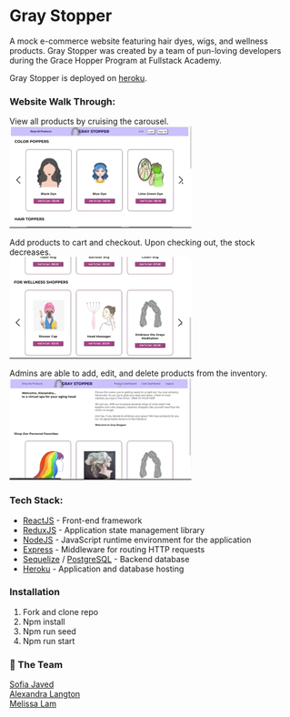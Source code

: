 # Gray Stopper

A mock e-commerce website featuring hair dyes, wigs, and wellness products. Gray Stopper was created by a team of pun-loving developers during the Grace Hopper Program at Fullstack Academy.

Gray Stopper is deployed on [heroku](https://gray-stopper.herokuapp.com/).

### Website Walk Through:

View all products by cruising the carousel. <br/>
![allProducts](public/assets/allProducts.gif)

Add products to cart and checkout. Upon checking out, the stock decreases. <br/>
![addToCart](public/assets/addToCart.gif)

Admins are able to add, edit, and delete products from the inventory. <br/>
![adminDashboard](public/assets/adminDashboard.gif)

### Tech Stack:

* [ReactJS](https://reactjs.org/) - Front-end framework
* [ReduxJS](https://redux.js.org/) - Application state management library
* [NodeJS](https://nodejs.org/en/) - JavaScript runtime environment for the application
* [Express](https://expressjs.com/) - Middleware for routing HTTP requests
* [Sequelize](https://sequelize.org/) / [PostgreSQL](https://www.postgresql.org/) - Backend database
* [Heroku](https://www.heroku.com/) - Application and database hosting

### Installation

1.  Fork and clone repo
2.  Npm install
3.  Npm run seed
4.  Npm run start

### :purple_heart: The Team

[Sofia Javed](https://github.com/sofjaved) <br/>
[Alexandra Langton](https://github.com/alexandralangton) <br/>
[Melissa Lam](https://github.com/mlam0527) <br/>

